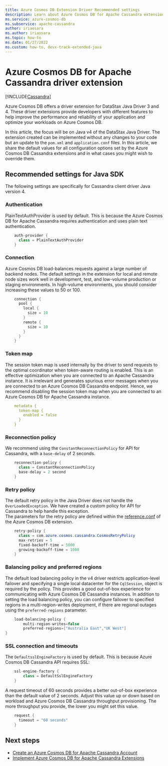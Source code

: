 ```yaml
---
title: Azure Cosmos DB Extension Driver Recommended settings
description: Learn about Azure Cosmos DB for Apache Cassandra extension driver and the recommended settings.
ms.service: azure-cosmos-db
ms.subservice: apache-cassandra
author: iriaosara
ms.author: iriaosara
ms.topic: how-to
ms.date: 01/27/2022
ms.custom: how-to, devx-track-extended-java
---
```


# Azure Cosmos DB for Apache Cassandra driver extension
[!INCLUDE[Cassandra](../includes/appliesto-cassandra.md)]

Azure Cosmos DB offers a driver extension for DataStax Java Driver 3 and 4. These driver extensions provide developers with different features to help improve the performance and reliability of your application and optimize your workloads on Azure Cosmos DB.

In this article, the focus will be on Java v4 of the DataStax Java Driver. The extension created can be implemented without any changes to your code but an update to the `pom.xml` and `application.conf` files. In this article, we share the default values for all configuration options set by the Azure Cosmos DB Cassandra extensions and in what cases you might wish to override them.


## Recommended settings for Java SDK
The following settings are specifically for Cassandra client driver Java version 4. 

### Authentication 
PlainTextAuthProvider is used by default. This is because the Azure Cosmos DB for Apache Cassandra requires authentication and uses plain text authentication. 

```java
    auth-provider { 
      class = PlainTextAuthProvider 
    } 
```

### Connection 
Azure Cosmos DB load-balances requests against a large number of backend nodes. The default settings in the extension for local and remote node sizes work well in development, test, and low-volume production or staging environments. In high-volume environments, you should consider increasing these values to 50 or 100.
```java
    connection { 
      pool { 
        local { 
          size = 10 
        } 
        remote { 
          size = 10 
        } 
      } 
    } 
```

### Token map 
The session token map is used internally by the driver to send requests to the optimal coordinator when token-aware routing is enabled. This is an effective optimization when you are connected to an Apache Cassandra instance. It is irrelevant and generates spurious error messages when you are connected to an Azure Cosmos DB Cassandra endpoint. Hence, we recommend disabling the session token map when you are connected to an Azure Cosmos DB for Apache Cassandra instance. 
```yml
    metadata { 
      token-map { 
        enabled = false 
      } 
    } 
```

### Reconnection policy 
We recommend using the `ConstantReconnectionPolicy` for API for Cassandra, with a `base-delay` of 2 seconds. 

```java
    reconnection-policy { 
      class = ConstantReconnectionPolicy 
      base-delay = 2 second 
    } 
```

### Retry policy 
The default retry policy in the Java Driver does not handle the `OverLoadedException`. We have created a custom policy for API for Cassandra to help handle this exception.  
The parameters for the retry policy are defined within the [reference.conf](https://github.com/Azure/azure-cosmos-cassandra-extensions/blob/release/java-driver-4/1.1.2/driver-4/src/main/resources/reference.conf) of the Azure Cosmos DB extension.  

```java
    retry-policy { 
      class = com.azure.cosmos.cassandra.CosmosRetryPolicy 
      max-retries = 5               
      fixed-backoff-time = 5000     
      growing-backoff-time = 1000   
    } 
```

### Balancing policy and preferred regions 
The default load balancing policy in the v4 driver restricts application-level failover and specifying a single local datacenter for the `CqlSession`, object is required by the policy. This provides a good out-of-box experience for communicating with Azure Cosmos DB Cassandra instances. In addition to setting the load balancing policy, you can configure failover to specified regions in a multi-region-writes deployment, if there are regional outages using the `preferred-regions` parameter.

```java
    load-balancing-policy {
        multi-region-writes=false 
        preferred-regions=["Australia East","UK West"] 
} 
```

### SSL connection and timeouts 
The `DefaultsslEngineFactory` is used by default. This is because Azure Cosmos DB Cassandra API requires SSL: 
```java
    ssl-engine-factory { 
        class = DefaultSslEngineFactory 
    } 
```
A request timeout of 60 seconds provides a better out-of-box experience than the default value of 2 seconds. Adjust this value up or down based on workload and Azure Cosmos DB Cassandra throughput provisioning. The more throughput you provide, the lower you might set this value. 
``` java
    request { 
      timeout = "60 seconds" 
    } 
```


## Next steps
- [Create an Azure Cosmos DB for Apache Cassandra Account](create-account-java.md)
- [Implement Azure Cosmos DB for Apache Cassandra Extensions](https://github.com/Azure-Samples/azure-cosmos-cassandra-extensions-java-sample-v4)
